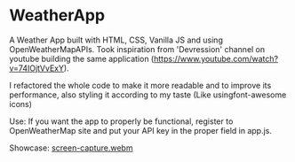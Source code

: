 # WeatherApp
A Weather App built with HTML, CSS, Vanilla JS and using OpenWeatherMapAPIs.
Took inspiration from 'Devression' channel on youtube building the same application (https://www.youtube.com/watch?v=74IOjtVvExY).

I refactored the whole code to make it more readable and to improve its performance, also styling it according to my taste (Like usingfont-awesome icons)

Use: If you want the app to properly be functional, register to OpenWeatherMap site and put your API key in the proper field in app.js.

Showcase:
[screen-capture.webm](https://github.com/TizianoSapienza/WeatherApp/assets/107993826/747a4095-ef2f-48f9-82b7-e812d827557e)

